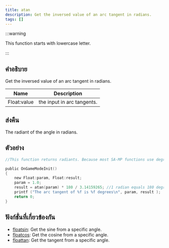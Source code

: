 ```yaml
---
title: atan
description: Get the inversed value of an arc tangent in radians.
tags: []
---
```


:::warning

This function starts with lowercase letter.

:::

## คำอธิบาย

Get the inversed value of an arc tangent in radians.

| Name        | Description                |
| ----------- | -------------------------- |
| Float:value | the input in arc tangents. |

## ส่งคืน

The radiant of the angle in radians.

## ตัวอย่าง

```c
//This function returns radiants. Because most SA-MP functions use degrees, it is advised to convert them using the formula: result = atan (param) * 180 / PI

public OnGameModeInit()
{
    new Float:param, Float:result;
    param = 1.0;
    result = atan(param) * 180 / 3.14159265; //1 radian equals 180 degrees. 3.14... is used to define PI.
    printf ("The arc tangent of %f is %f degrees\n", param, result );
    return 0;
}
```

## ฟังก์ชั่นที่เกี่ยวข้องกัน

- [floatsin](../../scripting/functions/floatsin.md): Get the sine from a specific angle.
- [floatcos](../../scripting/functions/floatcos.md): Get the cosine from a specific angle.
- [floattan](../../scripting/functions/floattan.md): Get the tangent from a specific angle.
